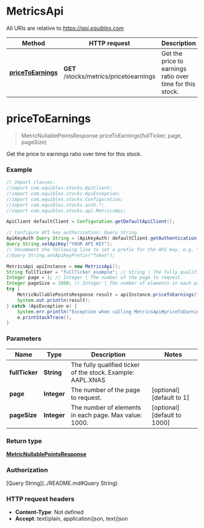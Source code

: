# MetricsApi

All URIs are relative to *https://api.equibles.com*

Method | HTTP request | Description
------------- | ------------- | -------------
[**priceToEarnings**](MetricsApi.md#priceToEarnings) | **GET** /stocks/metrics/pricetoearnings | Get the price to earnings ratio over time for this stock.

<a name="priceToEarnings"></a>
# **priceToEarnings**
> MetricNullablePointsResponse priceToEarnings(fullTicker, page, pageSize)

Get the price to earnings ratio over time for this stock.

### Example
```java
// Import classes:
//import com.equibles.stocks.ApiClient;
//import com.equibles.stocks.ApiException;
//import com.equibles.stocks.Configuration;
//import com.equibles.stocks.auth.*;
//import com.equibles.stocks.api.MetricsApi;

ApiClient defaultClient = Configuration.getDefaultApiClient();

// Configure API key authorization: Query String
ApiKeyAuth Query String = (ApiKeyAuth) defaultClient.getAuthentication("Query String");
Query String.setApiKey("YOUR API KEY");
// Uncomment the following line to set a prefix for the API key, e.g. "Token" (defaults to null)
//Query String.setApiKeyPrefix("Token");

MetricsApi apiInstance = new MetricsApi();
String fullTicker = "fullTicker_example"; // String | The fully qualified ticker of the stock. Example: AAPL.XNAS
Integer page = 1; // Integer | The number of the page to request.
Integer pageSize = 1000; // Integer | The number of elements in each page. Max value: 1000.
try {
    MetricNullablePointsResponse result = apiInstance.priceToEarnings(fullTicker, page, pageSize);
    System.out.println(result);
} catch (ApiException e) {
    System.err.println("Exception when calling MetricsApi#priceToEarnings");
    e.printStackTrace();
}
```

### Parameters

Name | Type | Description  | Notes
------------- | ------------- | ------------- | -------------
 **fullTicker** | **String**| The fully qualified ticker of the stock. Example: AAPL.XNAS |
 **page** | **Integer**| The number of the page to request. | [optional] [default to 1]
 **pageSize** | **Integer**| The number of elements in each page. Max value: 1000. | [optional] [default to 1000]

### Return type

[**MetricNullablePointsResponse**](MetricNullablePointsResponse.md)

### Authorization

[Query String](../README.md#Query String)

### HTTP request headers

 - **Content-Type**: Not defined
 - **Accept**: text/plain, application/json, text/json

